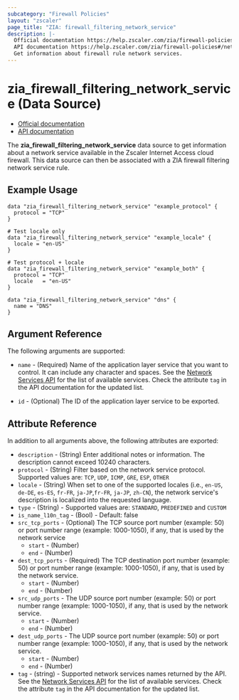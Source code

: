 ```yaml
---
subcategory: "Firewall Policies"
layout: "zscaler"
page_title: "ZIA: firewall_filtering_network_service"
description: |-
  Official documentation https://help.zscaler.com/zia/firewall-policies#/networkServices-get
  API documentation https://help.zscaler.com/zia/firewall-policies#/networkServices-get
  Get information about firewall rule network services.
---
```


# zia_firewall_filtering_network_service (Data Source)

* [Official documentation](https://help.zscaler.com/zia/firewall-policies#/networkServices-get)
* [API documentation](https://help.zscaler.com/zia/firewall-policies#/networkServices-get)

The **zia_firewall_filtering_network_service** data source to get information about a network service available in the Zscaler Internet Access cloud firewall. This data source can then be associated with a ZIA firewall filtering network service rule.

## Example Usage

```hcl
data "zia_firewall_filtering_network_service" "example_protocol" {
  protocol = "TCP"
}

# Test locale only
data "zia_firewall_filtering_network_service" "example_locale" {
  locale = "en-US"
}

# Test protocol + locale
data "zia_firewall_filtering_network_service" "example_both" {
  protocol = "TCP"
  locale   = "en-US"
}

data "zia_firewall_filtering_network_service" "dns" {
  name = "DNS"
}
```

## Argument Reference

The following arguments are supported:

* `name` - (Required) Name of the application layer service that you want to control. It can include any character and spaces.
See the [Network Services API](https://help.zscaler.com/zia/firewall-policies#/networkServices-get) for the list of available services. Check the attribute `tag` in the API documentation for the updated list.

* `id` - (Optional) The ID of the application layer service to be exported.

## Attribute Reference

In addition to all arguments above, the following attributes are exported:

* `description` - (String) Enter additional notes or information. The description cannot exceed 10240 characters.
* `protocol` - (String) Filter based on the network service protocol. Supported values are: `TCP`, `UDP`, `ICMP`, `GRE`, `ESP`, `OTHER`
* `locale` - (String) When set to one of the supported locales (i.e., `en-US`, `de-DE`, `es-ES`, `fr-FR`, `ja-JP`,`fr-FR`, `ja-JP`, `zh-CN`), the network service's description is localized into the requested language.
* `type` - (String) - Supported values are: `STANDARD`, `PREDEFINED` and `CUSTOM`
* `is_name_l10n_tag` - (Bool) - Default: false
* `src_tcp_ports` - (Optional) The TCP source port number (example: 50) or port number range (example: 1000-1050), if any, that is used by the network service
  * `start` - (Number)
  * `end` - (Number)
* `dest_tcp_ports` - (Required) The TCP destination port number (example: 50) or port number range (example: 1000-1050), if any, that is used by the network service.
  * `start` - (Number)
  * `end` - (Number)
* `src_udp_ports` - The UDP source port number (example: 50) or port number range (example: 1000-1050), if any, that is used by the network service.
  * `start` - (Number)
  * `end` - (Number)
* `dest_udp_ports` - The UDP source port number (example: 50) or port number range (example: 1000-1050), if any, that is used by the network service.
  * `start` - (Number)
  * `end` - (Number)
* `tag` - (string) - Supported network services names returned by the API. See the [Network Services API](https://help.zscaler.com/zia/firewall-policies#/networkServices-get) for the list of available services. Check the attribute `tag` in the API documentation for the updated list.
